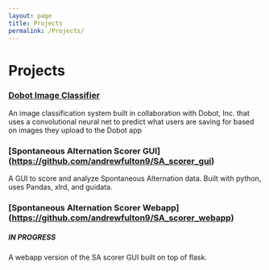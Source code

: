 ```yaml
---
layout: page
title: Projects
permalink: /Projects/
---
```


# Projects

### [Dobot Image Classifier](https://github.com/andrewfulton9/capstone_project)

An image classification system built in collaboration with Dobot, Inc. that uses a convolutional neural net to predict what users are saving for based on images they upload to the Dobot app

### [Spontaneous Alternation Scorer GUI] (https://github.com/andrewfulton9/SA_scorer_gui)

A GUI to score and analyze Spontaneous Alternation data. Built with python, uses Pandas, xlrd, and guidata.

### [Spontaneous Alternation Scorer Webapp] (https://github.com/andrewfulton9/SA_scorer_webapp)
##### IN PROGRESS

A webapp version of the SA scorer GUI built on top of flask.

